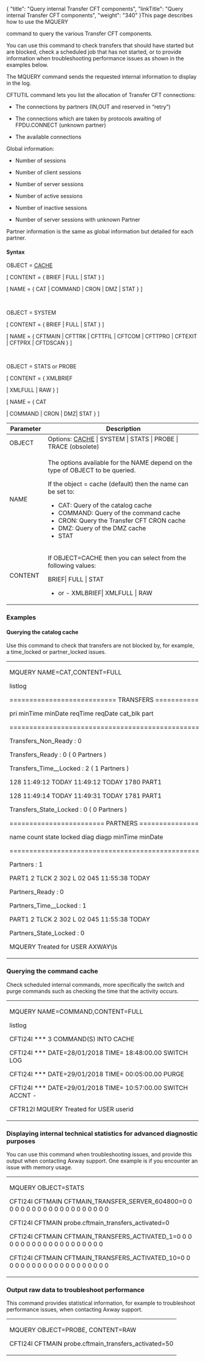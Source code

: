 {
    "title": "Query internal Transfer CFT components",
    "linkTitle": "Query internal Transfer CFT components",
    "weight": "340"
}This page describes how to use the <span id="MQUERY_command"></span>MQUERY
command to query the various Transfer CFT components.

You can use this command to check transfers that should have started but are blocked, check a scheduled job that has not started, or to provide information when troubleshooting performance issues as shown in the examples below.

The MQUERY command sends the requested internal information to display in the log.

CFTUTIL command lets you list the allocation of Transfer CFT connections:

-   The connections by partners (IN,OUT and reserved in “retry”)
-   The connections which are taken by protocols awaiting of FPDU.CONNECT (unknown partner)
-   The available connections

Global information:

-   Number of sessions
-   Number of client sessions
-   Number of server sessions
-   Number of active sessions
-   Number of inactive sessions
-   Number of server sessions with unknown Partner

Partner information is the same as global information but detailed for each partner.

#### Syntax

OBJECT = <u>CACHE</u>

\[ CONTENT = { BRIEF | FULL | STAT } \]

\[ NAME = { CAT | COMMAND | CRON | DMZ | STAT } \]

 

OBJECT = SYSTEM

\[ CONTENT = { BRIEF | FULL | STAT } \]

\[ NAME = { CFTMAIN | CFTTRK | CFTTFIL | CFTCOM | CFTTPRO | CFTEXIT | CFTPRX | CFTDSCAN } \]

 

OBJECT = STATS or PROBE

\[ CONTENT = { XMLBRIEF
| XMLFULL | RAW } \]

\[ NAME = { CAT
| COMMAND | CRON | DMZ| STAT } \]

<table data-cellspacing="0">
<thead>
<tr class="header">
<th>Parameter</th>
<th>  Description</th>
</tr>
</thead>
<tbody>
<tr class="odd" data-valign="top">
<td width="19.982%">OBJECT</td>
<td width="80.018%">Options: <u>CACHE</u> | SYSTEM | STATS | PROBE | TRACE (obsolete)</td>
</tr>
<tr class="even" data-valign="top">
<td width="19.982%">NAME</td>
<td width="23.009%"><p>The options available for the NAME depend on the type of OBJECT to be queried.</p>
<p>If the object = cache (default) then the name can be set to:</p>
<ul>
<li>CAT: Query of the catalog cache</li>
<li>COMMAND: Query of the command cache</li>
<li>CRON: Query the <span>Transfer CFT</span> CRON cache</li>
<li>DMZ: Query of the DMZ cache</li>
<li>STAT</li>
</ul></td>
</tr>
<tr class="odd" data-valign="top">
<td width="19.982%">CONTENT</td>
<td width="80.018%"><p>If OBJECT=CACHE then you can select from the following values:</p>
<p>BRIEF| FULL | STAT
- or - XMLBRIEF| XMLFULL | RAW</p></td>
</tr>
</tbody>
</table>

### Examples

#### Querying the catalog cache

Use this command to check that transfers are not blocked by, for example, a time\_locked or partner\_locked issues.

<table data-cellspacing="0">
<tbody>
<tr class="odd">
<td><p>MQUERY NAME=CAT,CONTENT=FULL</p>
<p>listlog</p>
<p>=========================== TRANSFERS ======================================</p>
<p>pri minTime minDate reqTime reqDate cat_blk part</p>
<p>============================================================================</p>
<p>Transfers_Non_Ready : 0</p>
<p>Transfers_Ready : 0 ( 0 Partners )</p>
<p>Transfers_Time__Locked : 2 ( 1 Partners )</p>
<p>128 11:49:12 TODAY 11:49:12 TODAY 1780 PART1</p>
<p>128 11:49:14 TODAY 11:49:31 TODAY 1781 PART1</p>
<p>Transfers_State_Locked : 0 ( 0 Partners )</p>
<p>======================== PARTNERS =====================================</p>
<p>name count state locked diag diagp minTime minDate</p>
<p>=======================================================================</p>
<p>Partners : 1</p>
<p>PART1 2 TLCK 2 302 L 02 045 11:55:38 TODAY</p>
<p>Partners_Ready : 0</p>
<p>Partners_Time__Locked : 1</p>
<p>PART1 2 TLCK 2 302 L 02 045 11:55:38 TODAY</p>
<p>Partners_State_Locked : 0</p>
<p>MQUERY Treated for USER AXWAY\ls</p></td>
</tr>
</tbody>
</table>

### Querying the command cache

Check scheduled internal commands, more specifically the switch and purge commands such as checking the time that the activity occurs.

<table data-cellspacing="0">
<tbody>
<tr class="odd">
<td><p>MQUERY NAME=COMMAND,CONTENT=FULL</p>
<p>listlog</p>
<p>CFTI24I *** 3 COMMAND(S) INTO CACHE</p>
<p>CFTI24I *** DATE=28/01/2018 TIME= 18:48:00.00 SWITCH LOG</p>
<p>CFTI24I *** DATE=29/01/2018 TIME= 00:05:00.00 PURGE</p>
<p>CFTI24I *** DATE=29/01/2018 TIME= 10:57:00.00 SWITCH ACCNT -</p>
<p>CFTR12I MQUERY Treated for USER userid</p></td>
</tr>
</tbody>
</table>

### Displaying internal technical statistics for advanced diagnostic purposes

You can use this command when troubleshooting issues, and provide this output when contacting Axway support. One example is if you encounter an issue with memory usage.

<table data-cellspacing="0">
<tbody>
<tr class="odd">
<td><p>MQUERY OBJECT=STATS</p>
<p>CFTI24I CFTMAIN CFTMAIN_TRANSFER_SERVER_604800=0 0 0 0 0 0 0 0 0 0 0 0 0 0 0 0 0 0 0 0</p>
<p>CFTI24I CFTMAIN probe.cftmain_transfers_activated=0</p>
<p>CFTI24I CFTMAIN CFTMAIN_TRANSFERS_ACTIVATED_1=0 0 0 0 0 0 0 0 0 0 0 0 0 0 0 0 0 0 0 0</p>
<p>CFTI24I CFTMAIN CFTMAIN_TRANSFERS_ACTIVATED_10=0 0 0 0 0 0 0 0 0 0 0 0 0 0 0 0 0 0 0 0</p></td>
</tr>
</tbody>
</table>

### Output raw data to troubleshoot performance

This command provides statistical information, for example to troubleshoot performance issues, when contacting Axway support.

<table data-cellspacing="0">
<tbody>
<tr class="odd">
<td><p>MQUERY OBJECT=PROBE, CONTENT=RAW</p>
<p>CFTI24I CFTMAIN probe.cftmain_transfers_activated=50</p></td>
</tr>
</tbody>
</table>
